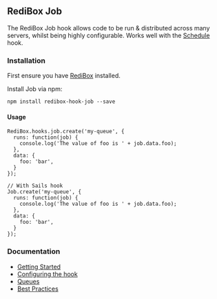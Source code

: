 ## RediBox Job

The RediBox Job hook allows code to be run & distributed across many servers, whilst being highly configurable. Works well with the [Schedule](https://github.com/redibox/schedule) hook.

### Installation

First ensure you have [RediBox](https://github.com/redibox/core) installed.

Install Job via npm: 

`npm install redibox-hook-job --save`

#### Usage

```
RediBox.hooks.job.create('my-queue', {
  runs: function(job) {
    console.log('The value of foo is ' + job.data.foo);
  },
  data: {
    foo: 'bar',
  }
});

// With Sails hook
Job.create('my-queue', {
  runs: function(job) {
    console.log('The value of foo is ' + job.data.foo);
  },
  data: {
    foo: 'bar',
  }
});
```

### Documentation

- [Getting Started](https://github.com/redibox/job/blob/master/docs/getting-started.md)
- [Configuring the hook](https://github.com/redibox/job/blob/master/docs/configuration.md)
- [Queues](https://github.com/redibox/job/blob/master/docs/queues.md)
- [Best Practices](https://github.com/redibox/job/blob/master/docs/best-practices.md)
